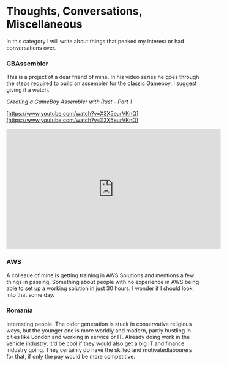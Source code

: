 # Thoughts, Conversations, Miscellaneous

In this category I will write about things that peaked my interest or had conversations over.

### GBAssembler

This is a project of a dear friend of mine. In his video series he goes through the steps required to build an assembler for the classic Gameboy. I suggest giving it a watch.

_Creating a GameBoy Assembler with Rust - Part 1_

[https://www.youtube.com/watch?v=X3X5eurVKnQ](https://www.youtube.com/watch?v=X3X5eurVKnQ)

<!-- EMBEDDED HTML CONTENT TO BE IGNORED -->
<iframe width="560" height="315" src="https://www.youtube.com/embed/X3X5eurVKnQ" frameborder="0" allow="accelerometer; autoplay; encrypted-media; gyroscope; picture-in-picture" allowfullscreen></iframe>

### AWS

A colleaue of mine is getting training in AWS Solutions and mentions a few things in passing. Something about people with no experience in AWS being able to set up a working solution in just 30 hours. I wonder if I should look into that some day.

### Romania

Interesting people. The older generation is stuck in conservative religious ways, but the younger one is more worldly and modern, partly hustling in cities like London and working in service or IT. Already doing work in the vehicle industry, it'd be cool if they would also get a big IT and finance industry going. They certainly do have the skilled and motivatedlabourers for that, if only the pay would be more competitive.